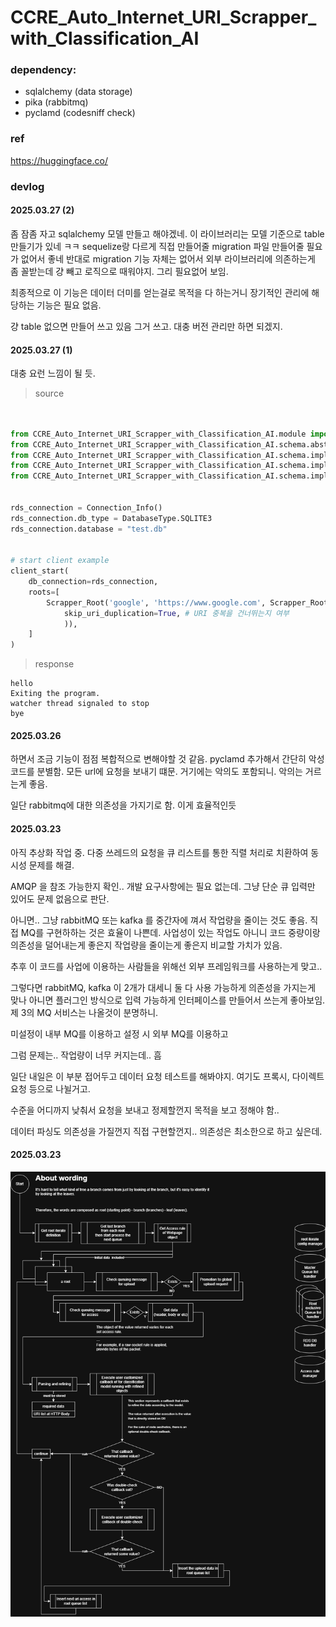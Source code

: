 # CCRE_Auto_Internet_URI_Scrapper_with_Classification_AI


### dependency:
- sqlalchemy (data storage)
- pika (rabbitmq)
- pyclamd (codesniff check)



### ref
https://huggingface.co/





### devlog

#### 2025.03.27 (2)

좀 잠좀 자고
sqlalchemy 모델 만들고 해야겠네.
이 라이브러리는 모델 기준으로 table 만들기가 있네 ㅋㅋ
sequelize랑 다르게 직접 만들어줄 migration 파일 만들어줄 필요가 없어서 좋네
반대로 migration 기능 자체는 없어서 외부 라이브러리에 의존하는게 좀 꼴받는데 걍 빼고 로직으로 때워야지. 그리 필요없어 보임.

최종적으로 이 기능은 데이터 더미를 얻는걸로 목적을 다 하는거니 장기적인 관리에 해당하는 기능은 필요 없음.

걍 table 없으면 만들어 쓰고 있음 그거 쓰고. 대충 버전 관리만 하면 되겠지.


#### 2025.03.27 (1)

대충 요런 느낌이 될 듯.

> source
```python


from CCRE_Auto_Internet_URI_Scrapper_with_Classification_AI.module import client_start
from CCRE_Auto_Internet_URI_Scrapper_with_Classification_AI.schema.abstract.rds.predef import DatabaseType
from CCRE_Auto_Internet_URI_Scrapper_with_Classification_AI.schema.implement.connection_info import Connection_Info
from CCRE_Auto_Internet_URI_Scrapper_with_Classification_AI.schema.implement.scrapper_root import Scrapper_Root
from CCRE_Auto_Internet_URI_Scrapper_with_Classification_AI.schema.implement.scrapper_root_access_rule import Scrapper_Root_Access_Rule


rds_connection = Connection_Info()
rds_connection.db_type = DatabaseType.SQLITE3
rds_connection.database = "test.db"


# start client example
client_start(
    db_connection=rds_connection,
    roots=[
        Scrapper_Root('google', 'https://www.google.com', Scrapper_Root_Access_Rule(
            skip_uri_duplication=True, # URI 중복을 건너뛰는지 여부
            )),
    ]
)

```

> response
```console
hello
Exiting the program.
watcher thread signaled to stop
bye
```




#### 2025.03.26

하면서 조금 기능이 점점 복합적으로 변해야할 것 같음.
pyclamd 추가해서 간단히 악성 코드를 분별함. 모든 url에 요청을 보내기 떄문.
거기에는 악의도 포함되니. 악의는 거르는게 좋음.

일단 rabbitmq에 대한 의존성을 가지기로 함.
이게 효율적인듯 


#### 2025.03.23

아직 추상화 작업 중.
다중 쓰레드의 요청을 큐 리스트를 통한 직렬 처리로 치환하여 동시성 문제를 해결.


AMQP 을 참조 가능한지 확인.. 개발 요구사항에는 필요 없는데. 그냥 단순 큐 입력만 있어도 문제 없음으로 판단.

아니면.. 그냥 rabbitMQ 또는 kafka 를 중간자에 껴서 작업량을 줄이는 것도 좋음.
직접 MQ를 구현하하는 것은 효율이 나쁜데.
사업성이 있는 작업도 아니니 코드 중량이랑 의존성을 덜어내는게 좋은지 작업량을 줄이는게 좋은지 비교할 가치가 있음. 

추후 이 코드를 사업에 이용하는 사람들을 위해선 외부 프레임워크를 사용하는게 맞고..

그렇다면 rabbitMQ, kafka 이 2개가 대세니 둘 다 사용 가능하게 의존성을 가지는게 맞나
아니면 플러그인 방식으로 입력 가능하게 인터페이스를 만들어서 쓰는게 좋아보임.
제 3의 MQ 서비스는 나올것이 분명하니.

미설정이 내부 MQ를 이용하고 
설정 시 외부 MQ를 이용하고

그럼 문제는.. 작업량이 너무 커지는데.. 흠

일단 내일은 이 부분 접어두고 데이터 요청 테스트를 해봐야지.
여기도 프록시, 다이렉트 요청 등으로 나뉠거고. 

수준을 어디까지 낮춰서 요청을 보내고 정제할껀지 목적을 보고 정해야 함..

데이터 파싱도 의존성을 가질껀지 직접 구현할껀지.. 의존성은 최소한으로 하고 싶은데.

#### 2025.03.23

![1.png](./readme/1.png)

